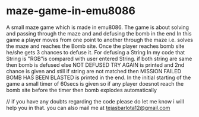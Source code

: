 # maze-game-in-emu8086
A small maze game which is made in emu8086. 
The game is about solving and passing through the maze and and defusing the bomb in the end 
In this game a player moves from one point to another through the maze i.e. solves the maze and reaches the Bomb site. 
Once the player reaches bomb site he/she gets 3 chances to defuse it. 
For defusing a String In my code that String is "RGB"is compared with user entered String. 
if both string are same then bomb is defused else NOT DEFUSED TRY AGAIN is printed and 2nd chance is given
and still if string are not matched then MISSION FAILED BOMB HAS BEEN BLASTED is printed in the end. 
In the initial starting of the game a small timer of 60secs is given so if any player doesnot reach the bomb site before the timer then bomb explodes automatically

// if you have any doubts regarding the code please do let me know i will help you in that. you can also mail me at tejasbarlota12@gmail.com
